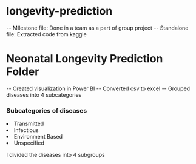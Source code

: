 # longevity-prediction

-- MIlestone file: Done in a team as a part of group project
-- Standalone file: Extracted code from kaggle

# Neonatal Longevity Prediction Folder
-- Created visualization in Power BI
-- Converted csv to excel
-- Grouped diseases into 4 subcategories

<h3>Subcategories of diseases</h3>
<li>Transmitted</li>
<li>Infectious</li>
<li>Environment Based</li>
<li>Unspecified</li>

I divided the diseases into 4 subgroups
